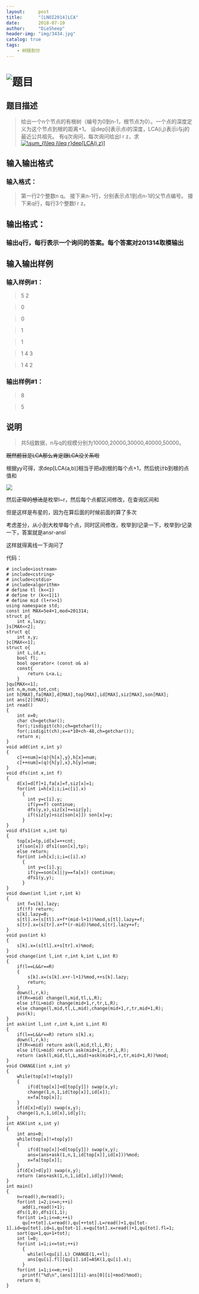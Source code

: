 ```yaml
---
layout:     post
title:      "[LNOI2014]LCA"
date:       2018-07-10
author:     "DieSheep"
header-img: "img/3434.jpg"
catalog: true
tags:
    - 树链剖分
---
```

# ![题目](https://www.luogu.org/problemnew/show/P4211)
## 题目描述
>给出一个n个节点的有根树（编号为0到n-1，根节点为0）。一个点的深度定义为这个节点到根的距离+1。 设dep[i]表示点i的深度，LCA(i,j)表示i与j的最近公共祖先。 有q次询问，每次询问给出l r z，求 
<a href="http://www.codecogs.com/eqnedit.php?latex=\sum_{l\leq&space;i\leq&space;r}dep[LCA(i,z)]" target="_blank"><img src="http://latex.codecogs.com/gif.latex?\sum_{l\leq&space;i\leq&space;r}dep[LCA(i,z)]" title="\sum_{l\leq i\leq r}dep[LCA(i,z)]" /></a>

## 输入输出格式
### 输入格式：
>第一行2个整数n q。 接下来n-1行，分别表示点1到点n-1的父节点编号。 接下来q行，每行3个整数l r z。

## 输出格式：
### 输出q行，每行表示一个询问的答案。每个答案对201314取模输出

## 输入输出样例
### 输入样例#1： 
>5 2

>0

>0

>1

>1

>1 4 3

>1 4 2

### 输出样例#1： 
>8

>5

## 说明
>共5组数据，n与q的规模分别为10000,20000,30000,40000,50000。

~~既然题目是LCA那么肯定跟LCA没关系啦~~

根据yy可得，求dep[LCA(a,b)]相当于把a到根的每个点+1，然后统计b到根的点值和

![](\img\study\LCA.png)

然后~~正常的想法是~~枚举l~r，然后每个点都区间修改，在查询区间和

但是这样是布星的，因为在算后面的时候前面的算了多次

考虑差分，从小到大枚举每个点，同时区间修改，枚举到l记录一下，枚举到r记录一下，答案就是ansr-ansl

这样就得离线一下询问了

代码：
```
# include<iostream>
# include<cstring>
# include<cstdio>
# include<algorithm>
# define tl (k<<1)
# define tr (k<<1|1)
# define mid (l+r>>1)
using namespace std;
const int MAX=5e4+1,mod=201314;
struct p{
	int x,lazy;
}s[MAX<<2];
struct q{
	int x,y;
}c[MAX<<1];
struct o{
	int L,id,x;
	bool fl;
	bool operator< (const o& a)
	const{
		return L<a.L;
	}
}qu[MAX<<1];
int n,m,num,tot,cnt;
int h[MAX],fa[MAX],d[MAX],top[MAX],id[MAX],siz[MAX],son[MAX];
int ans[2][MAX];
int read()
{
	int x=0;
	char ch=getchar();
	for(;!isdigit(ch);ch=getchar());
	for(;isdigit(ch);x=x*10+ch-48,ch=getchar());
	return x;
}
void add(int x,int y)
{
	c[++num]=(q){h[x],y},h[x]=num;
	c[++num]=(q){h[y],x},h[y]=num;
}
void dfs(int x,int f)
{
	d[x]=d[f]+1,fa[x]=f,siz[x]=1;
	for(int i=h[x];i;i=c[i].x)
	  {
	  	int y=c[i].y;
	  	if(y==f) continue;
	  	dfs(y,x),siz[x]+=siz[y];
	  	if(siz[y]>siz[son[x]]) son[x]=y;
	  }
}
void dfs1(int x,int tp)
{
	top[x]=tp,id[x]=++cnt;
	if(son[x]) dfs1(son[x],tp);
	else return;
	for(int i=h[x];i;i=c[i].x)
	  {
	  	int y=c[i].y;
	  	if(y==son[x]||y==fa[x]) continue;
	  	dfs1(y,y);
	  }
}
void down(int l,int r,int k)
{
	int f=s[k].lazy;
	if(!f) return;
	s[k].lazy=0;
	s[tl].x=(s[tl].x+f*(mid-l+1))%mod,s[tl].lazy+=f;
	s[tr].x=(s[tr].x+f*(r-mid))%mod,s[tr].lazy+=f;
}
void pus(int k)
{
	s[k].x=(s[tl].x+s[tr].x)%mod;
}
void change(int l,int r,int k,int L,int R)
{
	if(l==L&&r==R)
	{
		s[k].x=(s[k].x+r-l+1)%mod,++s[k].lazy;
		return;
	}
	down(l,r,k);
	if(R<=mid) change(l,mid,tl,L,R);
	else if(L>mid) change(mid+1,r,tr,L,R);
	else change(l,mid,tl,L,mid),change(mid+1,r,tr,mid+1,R);
	pus(k);
}
int ask(int l,int r,int k,int L,int R)
{
	if(l==L&&r==R) return s[k].x;
	down(l,r,k);
	if(R<=mid) return ask(l,mid,tl,L,R);
	else if(L>mid) return ask(mid+1,r,tr,L,R);
	return (ask(l,mid,tl,L,mid)+ask(mid+1,r,tr,mid+1,R))%mod;
}
void CHANGE(int x,int y)
{
	while(top[x]!=top[y])
	{
		if(d[top[x]]<d[top[y]]) swap(x,y);
		change(1,n,1,id[top[x]],id[x]);
		x=fa[top[x]];
	}
	if(d[x]>d[y]) swap(x,y);
	change(1,n,1,id[x],id[y]);
}
int ASK(int x,int y)
{
	int ans=0;
	while(top[x]!=top[y])
	{
		if(d[top[x]]<d[top[y]]) swap(x,y);
		ans=(ans+ask(1,n,1,id[top[x]],id[x]))%mod;
		x=fa[top[x]];
	}
	if(d[x]>d[y]) swap(x,y);
	return (ans+ask(1,n,1,id[x],id[y]))%mod;
}
int main()
{
	n=read(),m=read();
	for(int i=2;i<=n;++i)
	  add(i,read()+1);
	dfs(1,0),dfs1(1,1);
	for(int i=1;i<=m;++i)
	  qu[++tot].L=read(),qu[++tot].L=read()+1,qu[tot-1].id=qu[tot].id=i,qu[tot-1].x=qu[tot].x=read()+1,qu[tot].fl=1;
	sort(qu+1,qu+1+tot);
	int l=0;
	for(int i=1;i<=tot;++i)
	  {
	  	while(l<qu[i].L) CHANGE(1,++l);
	  	ans[qu[i].fl][qu[i].id]=ASK(1,qu[i].x);
	  }
	for(int i=1;i<=m;++i)
	  printf("%d\n",(ans[1][i]-ans[0][i]+mod)%mod);
	return 0;
}
```
